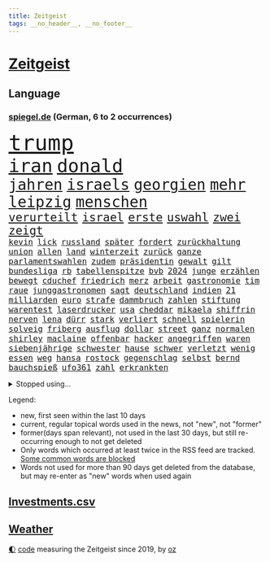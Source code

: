 ```yaml
---
title: Zeitgeist
tags: __no_header__, __no_footer__
---
```


# [Zeitgeist](https://oliz.io/zeitgeist/)

## Language

<h3><a href="https://www.spiegel.de" target="_blank">spiegel.de</a> (German, 6 to 2 occurrences)</h3>
<p style="font-family:monospace">
<span style="font-size:32pt"><a href="news_links.html#trump" class="current">trump</a></span>
<br>
<span style="font-size:27pt"><a href="news_links.html#iran" class="current">iran</a></span>
<span style="font-size:27pt"><a href="news_links.html#donald" class="current">donald</a></span>
<br>
<span style="font-size:22pt"><a href="news_links.html#jahren" class="current">jahren</a></span>
<span style="font-size:22pt"><a href="news_links.html#israels" class="current">israels</a></span>
<span style="font-size:22pt"><a href="news_links.html#georgien" class="current">georgien</a></span>
<span style="font-size:22pt"><a href="news_links.html#mehr" class="current">mehr</a></span>
<span style="font-size:22pt"><a href="news_links.html#leipzig" class="current">leipzig</a></span>
<span style="font-size:22pt"><a href="news_links.html#menschen" class="current">menschen</a></span>
<br>
<span style="font-size:17pt"><a href="news_links.html#verurteilt" class="current">verurteilt</a></span>
<span style="font-size:17pt"><a href="news_links.html#israel" class="current">israel</a></span>
<span style="font-size:17pt"><a href="news_links.html#erste" class="current">erste</a></span>
<span style="font-size:17pt"><a href="news_links.html#uswahl" class="current">uswahl</a></span>
<span style="font-size:17pt"><a href="news_links.html#zwei" class="current">zwei</a></span>
<span style="font-size:17pt"><a href="news_links.html#zeigt" class="current">zeigt</a></span>
<br>
<span style="font-size:12pt"><a href="news_links.html#kevin" class="current">kevin</a></span>
<span style="font-size:12pt"><a href="news_links.html#lick" class="current">lick</a></span>
<span style="font-size:12pt"><a href="news_links.html#russland" class="current">russland</a></span>
<span style="font-size:12pt"><a href="news_links.html#später" class="current">später</a></span>
<span style="font-size:12pt"><a href="news_links.html#fordert" class="current">fordert</a></span>
<span style="font-size:12pt"><a href="news_links.html#zurückhaltung" class="current">zurückhaltung</a></span>
<span style="font-size:12pt"><a href="news_links.html#union" class="current">union</a></span>
<span style="font-size:12pt"><a href="news_links.html#allen" class="current">allen</a></span>
<span style="font-size:12pt"><a href="news_links.html#land" class="current">land</a></span>
<span style="font-size:12pt"><a href="news_links.html#winterzeit" class="current">winterzeit</a></span>
<span style="font-size:12pt"><a href="news_links.html#zurück" class="current">zurück</a></span>
<span style="font-size:12pt"><a href="news_links.html#ganze" class="current">ganze</a></span>
<span style="font-size:12pt"><a href="news_links.html#parlamentswahlen" class="current">parlamentswahlen</a></span>
<span style="font-size:12pt"><a href="news_links.html#zudem" class="current">zudem</a></span>
<span style="font-size:12pt"><a href="news_links.html#präsidentin" class="current">präsidentin</a></span>
<span style="font-size:12pt"><a href="news_links.html#gewalt" class="current">gewalt</a></span>
<span style="font-size:12pt"><a href="news_links.html#gilt" class="current">gilt</a></span>
<span style="font-size:12pt"><a href="news_links.html#bundesliga" class="current">bundesliga</a></span>
<span style="font-size:12pt"><a href="news_links.html#rb" class="current">rb</a></span>
<span style="font-size:12pt"><a href="news_links.html#tabellenspitze" class="current">tabellenspitze</a></span>
<span style="font-size:12pt"><a href="news_links.html#bvb" class="current">bvb</a></span>
<span style="font-size:12pt"><a href="news_links.html#2024" class="current">2024</a></span>
<span style="font-size:12pt"><a href="news_links.html#junge" class="current">junge</a></span>
<span style="font-size:12pt"><a href="news_links.html#erzählen" class="current">erzählen</a></span>
<span style="font-size:12pt"><a href="news_links.html#bewegt" class="current">bewegt</a></span>
<span style="font-size:12pt"><a href="news_links.html#cduchef" class="current">cduchef</a></span>
<span style="font-size:12pt"><a href="news_links.html#friedrich" class="current">friedrich</a></span>
<span style="font-size:12pt"><a href="news_links.html#merz" class="current">merz</a></span>
<span style="font-size:12pt"><a href="news_links.html#arbeit" class="current">arbeit</a></span>
<span style="font-size:12pt"><a href="news_links.html#gastronomie" class="current">gastronomie</a></span>
<span style="font-size:12pt"><a href="news_links.html#tim" class="current">tim</a></span>
<span style="font-size:12pt"><a href="news_links.html#raue" class="current">raue</a></span>
<span style="font-size:12pt"><a href="news_links.html#junggastronomen" class="new">junggastronomen</a></span>
<span style="font-size:12pt"><a href="news_links.html#sagt" class="current">sagt</a></span>
<span style="font-size:12pt"><a href="news_links.html#deutschland" class="current">deutschland</a></span>
<span style="font-size:12pt"><a href="news_links.html#indien" class="current">indien</a></span>
<span style="font-size:12pt"><a href="news_links.html#21" class="current">21</a></span>
<span style="font-size:12pt"><a href="news_links.html#milliarden" class="current">milliarden</a></span>
<span style="font-size:12pt"><a href="news_links.html#euro" class="current">euro</a></span>
<span style="font-size:12pt"><a href="news_links.html#strafe" class="current">strafe</a></span>
<span style="font-size:12pt"><a href="news_links.html#dammbruch" class="new">dammbruch</a></span>
<span style="font-size:12pt"><a href="news_links.html#zahlen" class="current">zahlen</a></span>
<span style="font-size:12pt"><a href="news_links.html#stiftung" class="current">stiftung</a></span>
<span style="font-size:12pt"><a href="news_links.html#warentest" class="current">warentest</a></span>
<span style="font-size:12pt"><a href="news_links.html#laserdrucker" class="new">laserdrucker</a></span>
<span style="font-size:12pt"><a href="news_links.html#usa" class="current">usa</a></span>
<span style="font-size:12pt"><a href="news_links.html#cheddar" class="new">cheddar</a></span>
<span style="font-size:12pt"><a href="news_links.html#mikaela" class="new">mikaela</a></span>
<span style="font-size:12pt"><a href="news_links.html#shiffrin" class="new">shiffrin</a></span>
<span style="font-size:12pt"><a href="news_links.html#nerven" class="current">nerven</a></span>
<span style="font-size:12pt"><a href="news_links.html#lena" class="current">lena</a></span>
<span style="font-size:12pt"><a href="news_links.html#dürr" class="current">dürr</a></span>
<span style="font-size:12pt"><a href="news_links.html#stark" class="current">stark</a></span>
<span style="font-size:12pt"><a href="news_links.html#verliert" class="current">verliert</a></span>
<span style="font-size:12pt"><a href="news_links.html#schnell" class="current">schnell</a></span>
<span style="font-size:12pt"><a href="news_links.html#spielerin" class="new">spielerin</a></span>
<span style="font-size:12pt"><a href="news_links.html#solveig" class="new">solveig</a></span>
<span style="font-size:12pt"><a href="news_links.html#friberg" class="new">friberg</a></span>
<span style="font-size:12pt"><a href="news_links.html#ausflug" class="current">ausflug</a></span>
<span style="font-size:12pt"><a href="news_links.html#dollar" class="current">dollar</a></span>
<span style="font-size:12pt"><a href="news_links.html#street" class="current">street</a></span>
<span style="font-size:12pt"><a href="news_links.html#ganz" class="current">ganz</a></span>
<span style="font-size:12pt"><a href="news_links.html#normalen" class="current">normalen</a></span>
<span style="font-size:12pt"><a href="news_links.html#shirley" class="new">shirley</a></span>
<span style="font-size:12pt"><a href="news_links.html#maclaine" class="new">maclaine</a></span>
<span style="font-size:12pt"><a href="news_links.html#offenbar" class="current">offenbar</a></span>
<span style="font-size:12pt"><a href="news_links.html#hacker" class="current">hacker</a></span>
<span style="font-size:12pt"><a href="news_links.html#angegriffen" class="current">angegriffen</a></span>
<span style="font-size:12pt"><a href="news_links.html#waren" class="current">waren</a></span>
<span style="font-size:12pt"><a href="news_links.html#siebenjährige" class="current">siebenjährige</a></span>
<span style="font-size:12pt"><a href="news_links.html#schwester" class="current">schwester</a></span>
<span style="font-size:12pt"><a href="news_links.html#hause" class="current">hause</a></span>
<span style="font-size:12pt"><a href="news_links.html#schwer" class="current">schwer</a></span>
<span style="font-size:12pt"><a href="news_links.html#verletzt" class="current">verletzt</a></span>
<span style="font-size:12pt"><a href="news_links.html#wenig" class="current">wenig</a></span>
<span style="font-size:12pt"><a href="news_links.html#essen" class="current">essen</a></span>
<span style="font-size:12pt"><a href="news_links.html#weg" class="current">weg</a></span>
<span style="font-size:12pt"><a href="news_links.html#hansa" class="current">hansa</a></span>
<span style="font-size:12pt"><a href="news_links.html#rostock" class="current">rostock</a></span>
<span style="font-size:12pt"><a href="news_links.html#gegenschlag" class="current">gegenschlag</a></span>
<span style="font-size:12pt"><a href="news_links.html#selbst" class="current">selbst</a></span>
<span style="font-size:12pt"><a href="news_links.html#bernd" class="current">bernd</a></span>
<span style="font-size:12pt"><a href="news_links.html#bauchspieß" class="new">bauchspieß</a></span>
<span style="font-size:12pt"><a href="news_links.html#ufo361" class="new">ufo361</a></span>
<span style="font-size:12pt"><a href="news_links.html#zahl" class="current">zahl</a></span>
<span style="font-size:12pt"><a href="news_links.html#erkrankten" class="current">erkrankten</a></span>
</p>
<details>
<summary>Stopped using...</summary>
<p class="former" style="font-size:12pt">
traf(1466) diskussion(1465) elfmeter(1465) atmosphäre(1464) wunsch(1464) kündigen(1463) vereinigten(1463) führerschein(1462) leisten(1462) vorsitzende(1462) auftakt(1461) gefährlichen(1461) san(1461) 50000(1460) baby(1460) bitte(1460) entgegen(1460) geholt(1460) nahverkehr(1460) rassistische(1460) tatverdächtige(1460) dezember(1459) historiker(1459) länge(1459) monatelang(1459) niveau(1459) riss(1459) thailand(1458) untersuchungsausschuss(1458) verfolgen(1458) vierte(1458) zverev(1458) beweisen(1457) gebaut(1457) gehalt(1457) klein(1457) menge(1457) militärs(1457) schatten(1457) sinnvoll(1457) abstimmen(1456) aufgehoben(1456) gestoßen(1456) islamischen(1456) litauen(1456) urlaub(1456) dementiert(1455) pflege(1455) portugal(1455) vertrauen(1455) afrika(1454) angeklagter(1454) langfristig(1454) volksrepublik(1454) babys(1453) fließt(1453) jedenfalls(1453) langen(1453) mitteln(1453) polizeieinsatz(1453) tschechien(1453) angekommen(1452) stoppt(1452) wende(1452) einigung(1451) fielen(1451) klären(1451) plädiert(1451) üben(1451) regt(1450) 10000(1449) aufgenommen(1449) unterricht(1449) anbieter(1448) i(1448) lkw(1448) feuerwehrleute(1447) freie(1447) größter(1447) fachleute(1445) abgebrochen(1444) offiziellen(1444) konsum(1443) brite(1442) büro(1440) gekauft(1440) kooperation(1440) drängen(1439) nationalen(1439) frisch(1438) harten(1438) hängen(1438) ausgesetzt(1437) gold(1436) heftigen(1436) bestmarke(1434) dran(1434) großem(1433) reduzieren(1433) schrecken(1433) fortsetzung(1432) stört(1427) beweise(1426) zdf(1417) flug(1416) herausforderungen(1416) lehrkräfte(1415) gebieten(1410) aktionen(1393) diagnose(1352) investor(1283) rumänien(1277) werte(1269) westlichen(1268) finanziert(1266) abgegeben(1233) lehren(1220) serbien(1215) ausbildung(1212) schwäche(1206) sammelt(1203) ausnahme(1202) ohnehin(1194) kameras(1158) 20000(1156) konzerns(1156) schwarz(1151) nachspielzeit(1148) immobilien(1127) offene(1117) tiger(1109) abkommen(1095) einschätzungen(1087) zentralen(1087) stern(1082) methode(1063) laura(1049) bundesinnenministerin(1020) bat(1018) hinzu(1010) inhalte(1005) ben(1003) geplatzt(995) 49(979) ordnet(970) spiegeltitelstory(953) typ(931) flüchten(929) niedersächsischen(922) erlauben(917) ausstieg(913) fußballerinnen(912) crew(908) heiß(893) konzerte(878) mordfall(874) prinzessin(872) dänischen(864) joshua(855) kaffee(847) spitzt(845) setzten(842) großaufgebot(833) kampagne(831) entfernen(819) rettungsaktion(815) ähnlichen(810) zivile(797) island(796) protestbewegung(792) hoffnungsträger(791) streiks(784) peru(783) kündigung(770) verfassungsgericht(761) aufholjagd(755) überraschenden(739) besatzung(729) zweifeln(728) bergen(726) indonesien(720) abbruch(715) spielzeug(700) böhmermann(695) kritisierten(695) einstige(691) redet(691) deutschlandticket(684) abwehr(680) lauter(675) 47(672) asylbewerber(670) kulturkampf(655) legendäre(654) zehnte(652) gegründet(647) erfolgreiche(641) emotionale(640) erlag(639) herstellers(627) republikanische(622) filmen(615) startups(615) nötigung(611) rechtsaußen(611) uefa(608) kläger(606) unruhe(606) generäle(605) niger(593) diesjährigen(582) eingeräumt(582) hamilton(581) lewis(581) betreiben(578) hinweg(570) dominieren(569) errichten(565) pen(564) veto(559) asylpolitik(556) behaupten(546) übergriff(546) geisel(545) lina(534) experiment(530) urlauber(528) court(525) vierten(520) auffällig(519) umstieg(515) florenz(509) rechter(508) watch(506) bekennt(499) prime(497) wuchs(495) achtjährige(492) cool(487) budget(485) rasen(484) marschflugkörper(482) klassiker(477) älterer(477) vorlegen(472) drückt(468) weile(468) auflösung(462) awards(462) ankunft(460) erderwärmung(455) travis(454) desaster(453) durchschnitt(453) surfen(449) verbreitung(448) immobilienmarkt(443) todesfall(443) metropole(439) strenger(438) angefeindet(437) geflohen(437) service(435) anlage(431) samstagabend(419) usschauspielerin(416) verglichen(415) körperliche(412) schwachen(411) brücken(409) arena(406) abgeschossen(389) hymne(386) attentäter(385) nszeit(385) verfolgte(385) zurückhaltend(383) einander(380) ai(379) spektakuläre(376) europaparlament(368) taxi(367) angehende(363) kundgebungen(363) 2035(362) haftbefehle(361) kippt(359) gravierenden(357) nächte(357) sicherheitsvorkehrungen(355) streifenwagen(354) europameisterschaft(346) mancherorts(345) spdpolitikerin(345) sofia(342) gefährlichsten(340) mohammad(339) flensburg(333) einschnitte(328) freitagmorgen(322) bären(321) gewaltsam(321) franzose(320) verschaffen(320) wisconsin(320) spiels(319) jacob(316) gewicht(315) reichweite(314) siegerin(314) geheimnisse(313) eingestürzten(312) regionalbahn(312) wählerinnen(308) trauen(303) entzogen(301) tausender(300) erfinder(296) dorthin(291) gerufen(288) on(286) schritte(286) verstößt(286) air(285) gerungen(285) bill(280) umfangreiche(280) verkünden(279) erholt(277) bezeichnete(275) luke(275) rammte(275) can(273) gleichberechtigung(270) cotrainer(268) onlineplattform(268) single(268) machtwort(266) landsleuten(263) wassermassen(263) spitzenpolitiker(260) behindert(259) senator(258) allgegenwärtig(256) einig(256) leonardo(256) potsdam(256) stau(256) baltimore(255) notlandung(255) berühmteste(253) festhalten(249) heiraten(248) herausforderer(247) landeschef(245) merkels(242) afdmann(241) gefälschte(241) wilden(241) hohem(239) hummels(239) mats(239) rechnungen(239) montagmorgen(238) rechtlichen(237) verknüpft(237) negativ(236) teilten(236) massenhaften(234) ampelstreit(233) cyrus(233) miley(233) begeistern(232) versetzt(232) vize(232) alzheimer(231) einlösen(231) sechste(230) gerieten(229) zustande(229) meisterschaft(228) zwölfjähriger(228) beauftragt(226) bestellen(225) steuersenkungen(224) oleksandr(223) superreichen(221) zentimeter(221) autofahrerin(219) legten(219) günter(218) herausfinden(217) bear(214) kreativ(213) einfacher(212) persönlichkeit(212) schülerinnen(212) tvshow(212) vereitelt(211) kigenerierte(209) malaysia(209) entlang(208) ausfindig(206) kamerafrau(204) spitzenkandidaten(201) plastik(199) panne(198) ko(197) fluglinie(196) prahlt(196) einblick(195) fragwürdige(195) starliner(195) boxer(194) beeindruckende(192) rekonstruieren(192) sangen(192) schrank(192) kulissen(191) wade(190) 2029(189) fester(189) gesteht(187) höchst(187) katja(187) josh(186) leidenschaft(186) umbruch(185) verläuft(184) bookingcom(183) grauen(182) set(182) schwung(181) dolly(180) parton(180) hisbollahkommandeur(177) starkregen(177) se(176) gerne(175) milchstraße(174) polizistin(174) toren(174) eilish(173) toujours(173) verunsichert(173) janet(172) schürt(172) oberster(171) bayerischer(170) chinese(170) serienkiller(170) witz(170) zahlreicher(170) revolutionswächter(169) staatskasse(169) außergewöhnliche(167) dj(167) rekrutieren(167) coppola(166) normalität(166) schlägen(166) unterschätzen(166) autobranche(165) klug(165) flut(164) mischt(164) sauer(164) fahrenden(162) mclaren(162) revanchiert(162) schmerzmittel(162) downing(161) immobilie(161) meistens(161) usgericht(161) amtsgericht(160) be(160) behindern(160) anlegen(158) kommentare(158) überflutet(158) eingestürzt(157) mücken(157) schwächt(157) rekordwert(156) schwerwiegende(156) klang(155) ideal(154) marcandré(154) stalking(154) stegen(154) ter(154) beobachtung(153) geheiratet(153) kriselnden(153) tigermücke(152) beleuchtet(151) festnehmen(151) kundschaft(151) ratte(151) döner(150) geldwäsche(150) besitzt(149) hitlers(149) kulturgut(149) präparierten(149) rindern(149) vogelgrippe(149) jeweiligen(148) annkatrin(147) beschimpfungen(147) unterhalten(145) ausweiten(144) azubis(144) entmutigen(144) aufgeheizt(143) meisterschaften(143) pech(143) aufkommen(142) reichsbürgerprozess(142) eigenheim(141) regensburg(141) cybercrime(140) erzwingen(140) gelbe(140) heidenreichs(140) pionier(140) verdachtsfall(140) grünenvorsitzende(139) populär(139) besucherin(138) geschwächte(138) papiere(138) amerikanerin(137) rasmus(137) tante(137) wahlergebnis(137) wartezeiten(137) 26jährige(136) anschlagspläne(136) buhlt(136) heinz(136) kaulitz(136) bevorstehenden(134) tenniskarriere(134) versetzen(134) ausgesagt(133) gehackt(133) krimi(132) tausendfach(132) tshirt(132) unmittelbarer(132) zeugin(132) datenschutz(131) pausiert(130) schleudert(130) usbehörden(130) bezweifeln(129) fußballplatz(129) gegenwind(129) griechische(129) 200000(128) jacques(128) nachrichtenagentur(128) schwarzwald(128) emaus(127) gallant(127) plünderungen(127) ukrainischem(127) unsinn(127) spazieren(126) verschwörungsmythen(126) yoav(126) h5n1(125) meisterin(125) aufgestiegen(124) basketballliga(124) schwule(124) 650(122) milieu(122) rettungsteams(122) stationen(121) volkswirtschaft(121) ereignisse(120) gewaltsamen(120) mitgerissen(120) lösungen(119) unlösbare(119) überschwemmung(119) großartigen(118) steigender(118) falschem(117) typen(117) angelique(116) gabe(116) gigi(116) kerber(116) einsam(115) gleitschirmflieger(115) l’amour(115) buchsteiner(114) einseitig(113) geschäftsmann(113) natoostflanke(113) surfer(113) angelina(112) flüchteten(112) jolie(112) stream(112) wahlergebnisse(112) axel(111) beschleunigt(111) funk(111) janine(111) kreative(111) nachtzug(111) wissler(111) blaue(110) krone(110) löscht(110) ortschaft(110) youtuber(110) 2002(109) weltstars(109) wimbledon(109) gebrochene(108) woanders(108) fußballspiel(107) berührt(106) heiratet(106) hollywoodstars(106) look(106) todestag(106) indonesischen(105) schiefgehen(105) wahlbeteiligung(105) aufwendigen(104) want(104) wettkämpfen(104) dicaprio(103) gehör(103) organisierter(103) winslet(103) bewährung(102) fieber(102) gemeinsames(102) legalisieren(102) moderierte(102) tagsüber(102) wars(102) aufgewachsen(101) mitternacht(101) daddy(100) internetstar(100) zahlte(100) beschert(99) zugänglich(99) alkoholfahrt(98) eingespielt(98) hochwasserkatastrophe(98) sechser(98) sichtbar(98) extremen(97) gefilmt(97) örtliche(97) 27jähriger(96) besseren(96) rico(96) angehalten(95) fördergelder(95) mel(95) peinlich(95) schwarzarbeit(95) erwischt(94) flohen(92) verkleidet(92) 70000(91) stromausfällen(91) 38jährige(90) beieinander(90) erschöpft(90) rossi(90) satellitenbilder(90) schiffs(90) vollgas(90) wetterextreme(90) aufzuhalten(89) erschüttern(89) exweltmeister(89) financial(89) niedrigsten(89) palästinensers(89) spieltagen(89) wegstecken(89) zugunsten(89) afdwähler(88) erdloch(88) inspiration(88) raumfahrtsparte(88) vergewaltiger(88) ökosystem(88) ausgetreten(87) entsprechenden(87) kkr(87) verfügbar(87) verräter(87) abgesperrt(86) cnn(86) emviertelfinale(86) kulturelle(86) parteivorstand(86) renten(86) sozialpolitik(86) waldbrände(86) weiwei(86) ausschüsse(85) berlinkreuzberg(85) sandbank(85) ungleichen(85) einholen(84) existiert(84) gewaltsame(84) istanbuler(84) jacksons(84) posiert(84) schnitzel(84) starkem(84) wassertemperatur(84) zuspruch(84) östliche(84) gasexplosion(83) kühen(83) schmiedet(83) vogelgrippevirus(83) militärhistorischen(82) beirren(81) kinderarmut(81) löschen(81) mitgemacht(81) aufsehenerregenden(80) brigitte(80) einträchtig(80) liberaler(80) spielzug(80) gespaltenes(79) gruppenphase(79) stiehlt(79) wettbewerbsfähig(79) einmalige(78) grundsicherung(78) kater(78) kongressabgeordnete(78) nizza(78) schreckmomente(78) abgründe(77) fernsehübertragung(77) haug(77) urnen(77) versinken(77) ablenken(76) auftrieb(76) avm(76) beunruhigenden(76) cucurella(76) fußballfolklore(76) marc(76) burnout(75) enttarnen(75) sparprogramm(75) waggon(75) yellowstonenationalpark(75) 25000(74) eingeklemmt(74) langstreckenwaffen(74) musikalisch(74) radsports(74) rustprozess(74) verbandschef(74) westerns(74) beschützt(73) ideologische(73) kapazitäten(73) rettungseinsatz(73) schuldfrage(73) todesangst(73) undichten(73) badewanne(72) heldin(72) melbourne(72) perücke(72) schlusslicht(72) stimmenfang(72) anlegern(71) mobilisieren(71) toskana(71) tragischem(71) transport(71) wappnet(71) alabama(70) albstadt(70) analysen(70) frisches(70) kanzlerkandidatur(70) schulgebäude(70) ausgestattet(69) behauptete(69) hinüber(69) klimakonferenz(69) kramer(69) melania(69) pannenserie(69) verhandlungslösung(69) zugesagt(69) buckelwal(68) ertrinkt(68) fahnenflucht(68) landesweite(68) vera(68) verschärften(68) woken(68) attentatsversuch(67) clankriminalität(67) elbe(67) kontrahenten(67) parkinsonerkrankung(67) postete(67) theorie(67) ächzt(67) brasilianerin(66) erblickt(66) findige(66) kubicki(66) lateinamerika(66) northvolt(66) propagandamedien(66) sensoren(66) 131(65) aids(65) erklärungsnot(65) rechtsextremes(65) schiffbauer(65) 6000(64) attentäters(64) personalie(64) präsidentschaftswahlkampf(64) secretserviceagenten(64) spdmitglieder(64) starmers(64) uspolitik(64) vertretern(64) entfachen(63) gemeldete(63) masche(63) pegelstand(63) rechtmäßigkeit(62) slogan(62) symbole(62) widerspruch(62) altstadt(61) aziz(61) befeuert(61) brandenburgs(61) emmyawards(61) emmys(61) ifoindex(61) nachfahren(61) schafe(61) sprengsatz(61) waffenbesitz(61) brettern(60) it(60) juristen(60) umgebauten(60) angespült(59) bach(59) finger(59) indizien(59) jet(59) klinikum(59) konkreter(59) regionalen(59) umlaufbahn(59) weitreichender(59) werft(59) 1900(58) 2008(58) aggressive(58) geheime(58) geoengineering(58) kz(58) piastri(58) taucher(58) unbeliebten(58) usraketen(58) zäsur(58) übereinander(58) belächelt(57) einladen(57) mitbestimmt(57) musikalische(57) nickel(57) tätowieren(57) verschickte(57) 29jährige(56) begehrten(56) durchsuchten(56) exfrau(56) flecken(56) gleis(56) stadions(56) abrupt(55) belege(55) drückte(55) durow(55) idole(55) irantreue(55) pawel(55) radikalere(55) telegramchef(55) trumpattentäter(55) vandalismus(55) wohnungsdurchsuchung(55) 18000(54) erleichtern(54) messner(54) armeechef(53) asteroiden(53) führungsriege(53) satiriker(53) zugreifen(53) betrugs(52) boeingchef(52) karre(52) mutprobe(52) nina(52) signale(52) eisbär(51) eisbären(51) knallige(51) liefen(51) probezeit(51) schießerei(51) tatortstar(51) vergewaltigungsfall(51) asiatischen(50) bekanntgabe(50) hochgefahren(50) koordinierte(50) punktet(50) verfasst(50) fahrerin(49) from(49) krönt(49) notenbank(49) süchtige(49) asteroid(48) betriebsratsvorsitzende(48) skulptur(48) watergate(48) autofahrten(47) daniela(47) dichtmachen(47) edwards(47) exbbcmoderator(47) huw(47) lynch(47) obdachlosigkeit(47) opferangehörigen(47) pferden(47) pianist(47) schwankungen(47) traten(47) abschuss(46) glücksspiel(46) jugendpornografische(46) olympisch(46) schmeißen(46) schriftstellerverband(46) schrägen(46) tvrechte(46) basketballs(45) echauffiert(45) erben(45) gespannt(45) sadiq(45) fußwege(44) khan(44) künstlichen(44) leitindex(44) linienbus(44) multiple(44) poesie(44) postmoderne(44) rechtsradikaler(44) satan(44) zweistelligen(44) zwischenbilanz(44) colin(43) drogenhändler(43) farrell(43) polizeischutz(43) trumplager(43) abo(42) ausgetauscht(42) frisuren(42) kenne(42) plattformen(42) rekrutiert(42) benutzte(41) drohender(41) filialen(41) gesunkenen(41) mutig(41) zentralrat(41) zwergflusspferd(41) überwachen(41) aufgebraucht(40) ausdauernd(40) fahrerflucht(40) haschisch(40) hob(40) schwedischer(40) spdministerpräsident(40) betreibern(39) militanten(39) buchenwald(38) entsenden(38) episoden(38) afdpolitikerin(37) befahren(37) dieselben(37) explodieren(37) gratulieren(37) il(37) mtv(37) regensburger(37) wohnsitz(37) überrumpelt(37) abgesetzt(36) einzusetzen(36) gesunden(36) kotzen(36) köche(36) messerattacken(36) trage(36) tschad(36) verlesen(36) celle(35) egoshow(35) libyen(35) maßstab(35) retrospektive(35) tournee(35) traditionsklub(35) beklagte(34) depot(34) lukrative(34) rohstoffen(34) trost(34) with(34) überlastet(34) antichristie(33) bespielt(33) francis(33) kolkata(33) leitzins(33) megalopolis(33) rechtspartei(33) streichung(33) bayesian(32) gesunkene(32) krankenhäusern(32) zweitgrößte(32) bescherten(31) design(31) eukommissar(31) heikle(31) leserwettbewerb(31) luis(31) mathematik(31) mönchengladbach(31) überwacht(31) 55(30) boote(30) covorsitzende(30) dfbtorhüter(30) jugendtrainer(30) motorradfahrer(30) richterinnen(30) adrenalin(29) beschädigter(29) brandbekämpfung(29) hilfsgelder(29) oprah(29) steil(29) telegram(29) winfrey(29) brandenburgwahl(28) dihk(28) mickey(28) nordseeinsel(28) produktiv(28) türkisches(28) zwangen(28) amira(27) breton(27) börner(27) intensivstation(27) jegliche(27) karsten(27) revision(27) thierry(27) unglücksnacht(27) vollstreckt(27) usbundesstaaten(26) baku(25) bergwacht(25) betäubte(25) cringe(25) fatman(25) gießkanne(25) heidi(25) klum(25) komplexe(25) magische(25) schicksalswahl(25) schwerverletzten(25) scoop(25) anwendungen(24) drehorte(24) freigestellt(24) ten(24) teuersten(24) vorgemacht(24) wolfsburger(24) überstand(24) 102(23) abschiebeflüge(23) amini(23) cavallo(23) jina(23) limit(23) mahsa(23) norwegens(23) vorteil(23) vwbetriebsratschefin(23) guardian(22) kurt(22) stabilisiert(22) starlink(22) strukturen(22) abc(21) ansatz(21) ergründen(21) farm(21) festgenommene(21) frauenhass(21) isaac(21) kopfankopfrennen(21) liveanalyse(21) pädagogische(21) brüdern(20) how(20) merz’(20) sardinien(20) schleuserbande(20) westlicher(20) wunderwaffe(20) beeinflusst(19) berühmter(19) vergewaltigen(19) verhaftungen(19) weltmeisterteam(19) zwang(19) abschiebeflug(18) afderfolge(18) ausstand(18) februar(18) mittels(18) raubüberfall(18) seven(18) stimmzettel(18) behinderten(17) your(17) zerbröselt(17) zweitem(17) abgesackt(16) babelsberg(16) furtwängler(16) klärung(16) lieferanten(16) pokalspiel(16) spanienrundfahrt(16) sparmaßnahmen(16) zehnfache(16) geschwommen(15) polizeichef(15) viertes(15) ansprechen(14) dortigen(14) extremschwimmen(14) miller(14) prüfungen(14) spiegelkorrespondenten(14) videobotschaft(14) wette(14) bildungsausschusses(13) eagles(13) euphorisch(13) großmütter(13) konzerttickets(13) kritikern(13) osteuropa(13) unterschrieben(13) wählern(13) dominique(12) highway(12) jochen(12) leitbild(12) pegelstände(12) verwandten(12) edmundo(11) ekelhaft(11) erschütternde(11) inselstaaten(11) kommender(11) wuppertal(11)
</p>
</details>
<p>Legend:
<ul>
<li><span class="new">new</span>, first seen within the last 10 days</li>
<li><span class="current">current</span>, regular topical words used in the news, not "new", not "former"</li>
<li><span class="former">former(days span relevant)</span>, not used in the last 30 days, but still re-occurring enough to not get deleted</li>
<li>Only words which occurred at least twice in the RSS feed are tracked. <a href="language/filters.py">Some common words are blocked</a></li>
<li>Words not used for more than 90 days get deleted from the database, but may re-enter as "new" words when used again</li>
</ul>
</p>

## [Investments](investments.html)[.csv](investments.csv)

## [Weather](weather.html)

<footer>
<a href="javascript:toggleTheme()" class="nav">🌓</a>
<a href="https://github.com/ooz/zeitgeist">code</a> measuring the Zeitgeist since 2019, by <a href="https://oliz.io">oz</a>
</footer>
